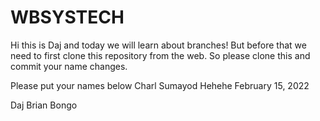 # WBSYSTECH

Hi this is Daj and today we will learn about branches! But before that we need to first clone this repository from the web. So please clone this and commit your name changes.

Please put your names below
Charl Sumayod Hehehe
February 15, 2022

Daj Brian Bongo
